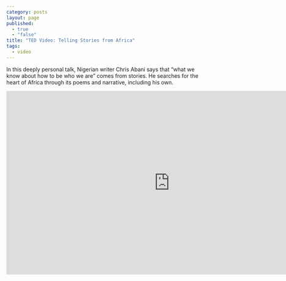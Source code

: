 ```yaml
---
category: posts
layout: page
published: 
  - true
  - "false"
title: "TED Video: Telling Stories from Africa"
tags: 
  - video
---
```


In this deeply personal talk, Nigerian writer Chris Abani says that “what we know about how to be who we are” comes from stories. He searches for the heart of Africa through its poems and narrative, including his own.

<iframe src="http://embed.ted.com/talks/chris_abani_on_the_stories_of_africa.html" width="853" height="480" frameborder="0" scrolling="no" webkitAllowFullScreen mozallowfullscreen allowFullScreen></iframe>